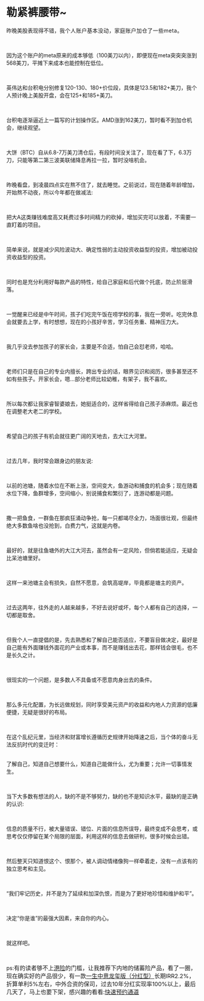 # 勒紧裤腰带~

<p style="visibility: visible;">昨晚美股表现得不错，<span style="font-size: var(--articleFontsize); letter-spacing: 0.034em; visibility: visible;">我个人账户基本没动，家庭账户加仓了一些meta。</span></p><p style="visibility: visible;"><br style="visibility: visible;"></p><p style="visibility: visible;">因为这个账户的meta原来的成本够低（100美刀以内），即便现在meta突突突涨到568美刀，平摊下来成本也能控制在低位。</p><p style="visibility: visible;"><br style="visibility: visible;"></p><p style="visibility: visible;">英伟达和台积电分别修复120-130、180+价位段，具体是123.5和182+美刀，我个人预计晚上美股开盘，会在125+和185+美刀。</p><p style="visibility: visible;"><br style="visibility: visible;"></p><p style="visibility: visible;">台积电逐渐逼近上一篇写的计划操作区。AMD涨到162美刀，暂时看不到加仓机会，继续观望。</p><p style="visibility: visible;"><br style="visibility: visible;"></p><p style="visibility: visible;">大饼（BTC）自从6.8-7万美刀清仓后，有段时间没关注了，现在看了下，6.3万刀，只能等第二第三波美联储降息再拉一拉，暂时没啥机会。</p><p style="visibility: visible;"><br style="visibility: visible;"></p><p style="visibility: visible;">昨晚看盘，到凌晨四点实在熬不住了，就去睡觉。之前说过，现在随着年龄增加，开始熬不动夜，所以今年都在做减法:</p><p style="visibility: visible;"><br style="visibility: visible;"></p><p style="visibility: visible;">把大A这类赚钱难度高又耗费过多时间精力的砍掉，增加买完可以放着，不需要一直盯着的项目。</p><p style="visibility: visible;"><br style="visibility: visible;"></p><p style="visibility: visible;">简单来说，就是减少风险波动大、确定性弱的主动投资收益型的投资，增加被动投资收益型的投资。</p><p style="visibility: visible;"><br style="visibility: visible;"></p><p style="visibility: visible;">同时也是充分利用好每款产品的特性，给自己家庭和后代做个托底，防止阶层滑落。</p><p style="visibility: visible;"><br style="visibility: visible;"></p><p style="visibility: visible;">一觉醒来已经是中午时间，孩子们吃完午饭在唠学校的事，我在一旁听。吃完休息会就要去上学，有时想想，现在的小孩好辛苦，学习任务重、精神压力大。</p><p style="visibility: visible;"><br style="visibility: visible;"></p><p style="visibility: visible;">我几乎没去参加孩子的家长会，主要是不合适，怕自己会怼老师，哈哈。</p><p style="visibility: visible;"><br style="visibility: visible;"></p><p style="visibility: visible;">老师们只是在自己的专业内擅长，跨出专业的话，眼界见识和阅历，很多甚至还不如有些孩子。开家长会，嗯…部分老师比较幼稚，有架子，我不喜欢。</p><p style="visibility: visible;"><br style="visibility: visible;"></p><p style="visibility: visible;">所以每次都让我家睿智婆娘去，她挺适合的，这样省得给自己孩子添麻烦。最近也在调整老大老二的学校。</p><p style="visibility: visible;"><br style="visibility: visible;"></p><p style="visibility: visible;">希望自己的孩子有机会就往更广阔的天地去，去大江大河里。</p><p style="visibility: visible;"><br style="visibility: visible;"></p><p style="visibility: visible;">过去几年，我时常会跟身边的朋友说:</p><p style="visibility: visible;"><br style="visibility: visible;"></p><p style="visibility: visible;">以前的池塘，随着水位在不断上涨，空间变大，鱼游动和捕食的机会多；现在随着水位下降，鱼群增多，空间缩小，别说捕食和繁衍了，连游动都是问题。</p><p><br></p><p>撒一把鱼食，一群鱼在那疯狂涌动争抢，每一只都竭尽全力，场面很壮观，但最终绝大多数鱼啥也没抢到，白费力气，这就是内卷。</p><p><br></p><p>最好的，就是往鱼塘外的大江大河去，虽然会有一定风险，但倘若能适应，无疑会比呆池塘里好。</p><p><br></p><p>这样一来池塘主会有损失，自然不愿意，会筑高堤岸，毕竟都是塘主的资产。</p><p><br></p><p>过去这两年，往外走的人越来越多，不好去说好或坏，每个人都有自己的选择，一切都是取舍。</p><p><br></p><p>但我个人一直提倡的是，先去熟悉和了解自己能否适应，不要盲目做决定，最好是自己能有外面赚钱外面花的产业或本事，而不是赚钱出去花，那样钱会很毛，也不是长久之计。</p><p><br></p><p>很现实的一个问题，是多数人不具备或不愿意肉身出去的条件。</p><p><br></p><p>那么多元化配置，为长远做规划，同时享受美元资产的收益和内地人力资源的低廉便捷，无疑是很好的布局。</p><p><br></p><p>在这个乱纪元里，当经济和财富增长遵循历史规律开始降速之后，当个体的奋斗无法反抗时代的变迁时：</p><p><br>了解自己，知道自己想要什么，知道自己能做什么，尤为重要；允许一切事情发生。</p><p><br></p><p>当下大多数有想法的人，缺的不是不够努力，缺的也不是知识水平，最缺的是正确的认识:</p><p><br></p><p>信息的质量不行，被大量错误、错位、片面的信息所误导，最终变成不会思考，或思考仅仅停留在某个局限的层面，利用这样的信息去做研判，很多时候会出错。</p><p><br></p><p>然后整天只知道恨这个、恨那个，被人调动情绪像狗一样牵着走，没有一点该有的独立思考和主见。</p><p><br></p><p>“我们牢记历史，并不是为了延续和加深仇恨，而是为了更好地珍惜和维护和平”。</p><p><br></p><p>决定“你是谁”的最强大因素，来自你的内心。</p><p><br></p><p>就这样吧。</p><p><br></p><p>ps:<span style="font-size: 15px;">有的</span><span style="font-size: 15px;">读者够不上</span><a localeditorid="ll48n8eqzls0000000" href="https://mp.weixin.qq.com/s?__biz=Mzg2NTkwNTM4MA==&amp;mid=2247484288&amp;idx=1&amp;sn=541b9378fba1b5abb96a08ad84569efa&amp;scene=21#wechat_redirect" textvalue="港险" target="_blank" data-linktype="2" style="font-size: 15px;"><span style="font-size: 15px;">港险</span></a><span style="font-size: 15px;">的门槛，让我推荐下内地的储蓄险产品，看了一圈，现在确实好的产品很少，有一款<a class="weapp_text_link js_weapp_entry wx_tap_link js_wx_tap_highlight" style="font-size:15px;" data-miniprogram-appid="wx9e0d5cc5cf0255b0" data-miniprogram-path="/pages/navigate/navigate?id=1073426&amp;path=https%3A%2F%2Fcps.qixin18.com%2Fm%2Fapps%2Fcps%2Ftjq1073426%2Foffline%2Fdetail%3FproductId%3D104880%26planId%3D130111%26promote%3D1%26createTime%3D1727082396397" data-miniprogram-applink="" data-miniprogram-nickname="天机奇谈" href="" data-miniprogram-type="text" data-miniprogram-servicetype="">一生中意龙玺版（分红型）</a>长期IRR2.2%，折算单利5%左右，中外合资的保司，过去10年分红实现率100%以上，最后几天了，马上也要下架，感兴趣的看看:<a class="weapp_text_link js_weapp_entry wx_tap_link js_wx_tap_highlight" style="font-size:15px;" data-miniprogram-appid="wx9e0d5cc5cf0255b0" data-miniprogram-path="pages/navigate/navigate?id=1073426&amp;path=https%3A%2F%2Fmarket.qixin18.com%2Ftjq1073426%2Freservation%3Fentrance%3D1021%26activityKey%3DfeyaYn%26type%3D1%26createTime%3D1727082530114" data-miniprogram-applink="" data-miniprogram-nickname="天机奇谈" href="" data-miniprogram-type="text" data-miniprogram-servicetype="">快速预约通道</a></span></p><p style="display: none;"><mp-style-type data-value="10000"></mp-style-type></p>